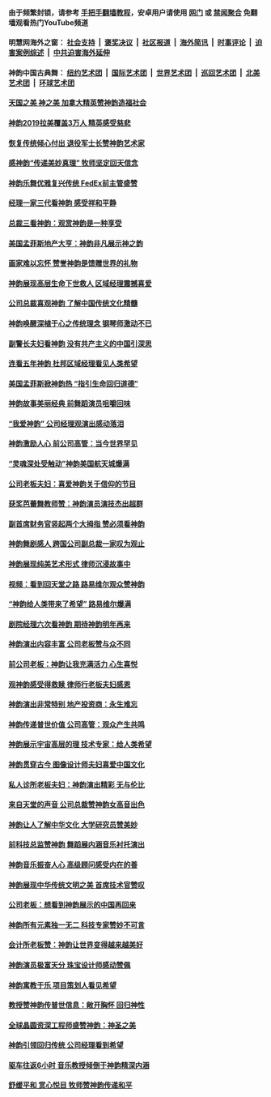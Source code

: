 #### 由于频繁封锁，请参考 [手把手翻墙教程](https://github.com/gfw-breaker/guides/wiki/)，安卓用户请使用 [网门](https://github.com/gfw-breaker/bn-android/blob/master/ogate.md?t=05270335) 或 [禁闻聚合](https://github.com/gfw-breaker/bn-android) 免翻墙观看热门YouTube频道 

#### 明慧网海外之窗：&nbsp;[社会支持](140.md?t=05270335) &nbsp;|&nbsp; [褒奖决议](282.md?t=05270335) &nbsp;|&nbsp; [社区报道](91.md?t=05270335) &nbsp;|&nbsp; [海外简讯](245.md?t=05270335) &nbsp;|&nbsp; [时事评论](251.md?t=05270335) &nbsp;|&nbsp; [迫害案例综述](328.md?t=05270335) &nbsp;|&nbsp; [中共迫害海外延伸](236.md?t=05270335) 

#### 神韵中国古典舞：&nbsp;[纽约艺术团](nf4778.md?t=05270335) &nbsp;|&nbsp; [国际艺术团](nf4780.md?t=05270335) &nbsp;|&nbsp; [世界艺术团](nf5951.md?t=05270335) &nbsp;|&nbsp; [巡回艺术团](nf4779.md?t=05270335) &nbsp;|&nbsp; [北美艺术团](nf1148019.md?t=05270335) &nbsp;|&nbsp; [环球艺术团](nf1299941.md?t=05270335)  

#### [天国之美 神之美 加拿大精英赞神韵造福社会](../pages/nf4779/n11278604.md?t=05270335) 

#### [神韵2019拉美覆盖3万人 精英感受慈悲](../pages/nf4779/n11252902.md?t=05270335) 

#### [恢复传统倾心付出 退役军士长赞神韵艺术家](../pages/nf4779/n11252949.md?t=05270335) 

#### [感神韵“传递美妙真理” 牧师坚定回天信念](../pages/nf4779/n11252971.md?t=05270335) 

#### [神韵乐舞优雅复兴传统 FedEx前主管盛赞](../pages/nf4779/n11252837.md?t=05270335) 

#### [经理一家三代看神韵 感受祥和平静](../pages/nf4779/n11252817.md?t=05270335) 

#### [总裁三看神韵：观赏神韵是一种享受](../pages/nf4779/n11252735.md?t=05270335) 

#### [美国孟菲斯地产大亨：神韵非凡展示神之韵](../pages/nf4779/n11251654.md?t=05270335) 

#### [画家难以忘怀 赞誉神韵是馈赠世界的礼物](../pages/nf4779/n11251992.md?t=05270335) 

#### [神韵展现高层生命下世救人 区域经理震撼喜爱](../pages/nf4779/n11251524.md?t=05270335) 

#### [公司总裁喜观神韵 了解中国传统文化精髓](../pages/nf4779/n11251489.md?t=05270335) 

#### [神韵唤醒深植于心之传统理念 钢琴师激动不已](../pages/nf4779/n11249861.md?t=05270335) 

#### [副警长夫妇看神韵 没有共产主义的中国引深思](../pages/nf4779/n11249856.md?t=05270335) 

#### [连看五年神韵 杜邦区域经理看见人类希望](../pages/nf4779/n11249851.md?t=05270335) 

#### [美国孟菲斯掀神韵热 “指引生命回归道德”](../pages/nf4779/n11249808.md?t=05270335) 

#### [神韵故事美丽经典 前舞蹈演员咀嚼回味](../pages/nf4779/n11249710.md?t=05270335) 

#### [“我爱神韵” 公司经理观演出感动落泪](../pages/nf4779/n11249694.md?t=05270335) 

#### [神韵激励人心  前公司高管：当今世界罕见](../pages/nf4779/n11245447.md?t=05270335) 

#### [“灵魂深处受触动”神韵美国航天城爆满](../pages/nf4779/n11245301.md?t=05270335) 

#### [公司老板夫妇：喜爱神韵关于信仰的节目](../pages/nf4779/n11244824.md?t=05270335) 

#### [获奖芭蕾舞教师赞：神韵演员演技杰出超群](../pages/nf4779/n11244794.md?t=05270335) 

#### [副首席财务官竖起两个大拇指 赞必须看神韵](../pages/nf4779/n11244515.md?t=05270335) 

#### [神韵舞剧感人 跨国公司副总裁一家叹为观止](../pages/nf4779/n11244462.md?t=05270335) 

#### [神韵展现纯美艺术形式 律师沉浸故事中](../pages/nf4779/n11244178.md?t=05270335) 

#### [视频：看到回天堂之路 路易维尔观众赞神韵](../pages/nf4779/n11238386.md?t=05270335) 

#### [“神韵给人类带来了希望” 路易维尔爆满](../pages/nf4779/n11229136.md?t=05270335) 

#### [剧院经理六次看神韵 期待神韵明年再来](../pages/nf4779/n11229084.md?t=05270335) 

#### [神韵演出内容丰富 公司老板赞与众不同](../pages/nf4779/n11228988.md?t=05270335) 

#### [前公司老板：神韵让我充满活力 心生喜悦](../pages/nf4779/n11228473.md?t=05270335) 

#### [观神韵感受得救赎 律师行老板夫妇感恩](../pages/nf4779/n11228698.md?t=05270335) 

#### [神韵演出非常特别 地产投资商：永生难忘](../pages/nf4779/n11228640.md?t=05270335) 

#### [神韵传递普世价值 公司高管：观众产生共鸣](../pages/nf4779/n11228714.md?t=05270335) 

#### [神韵展示宇宙高层的理 技术专家：给人类希望](../pages/nf4779/n11228419.md?t=05270335) 

#### [神韵贯穿古今 图像设计师夫妇喜爱中国文化](../pages/nf4779/n11228216.md?t=05270335) 

#### [私人诊所老板夫妇：神韵演出精彩 无与伦比](../pages/nf4779/n11228146.md?t=05270335) 

#### [来自天堂的声音 公司总裁赞神韵女高音出色](../pages/nf4779/n11224155.md?t=05270335) 

#### [神韵让人了解中华文化 大学研究员赞美妙](../pages/nf4779/n11224068.md?t=05270335) 

#### [前科技总监赞神韵 舞蹈展内涵音乐衬托演出](../pages/nf4779/n11223799.md?t=05270335) 

#### [神韵音乐振奋人心 高级顾问感受内在的善](../pages/nf4779/n11223768.md?t=05270335) 

#### [神韵展现中华传统文明之美 首席技术官赞叹](../pages/nf4779/n11223769.md?t=05270335) 

#### [公司老板：想看到神韵展示的中国再回来](../pages/nf4779/n11223422.md?t=05270335) 

#### [神韵所有元素独一无二 科技专家赞妙不可言](../pages/nf4779/n11223681.md?t=05270335) 

#### [会计所老板赞：神韵让世界变得越来越美好](../pages/nf4779/n11223557.md?t=05270335) 

#### [神韵演员极富天分 珠宝设计师感动赞佩](../pages/nf4779/n11223402.md?t=05270335) 

#### [神韵寓教于乐 项目策划人看见希望](../pages/nf4779/n11221822.md?t=05270335) 

#### [教授赞神韵传普世信息：敞开胸怀 回归神性](../pages/nf4779/n11221697.md?t=05270335) 

#### [全球晶圆资深工程师盛赞神韵：神圣之美](../pages/nf4779/n11221507.md?t=05270335) 

#### [神韵引领回归传统 公司经理看到希望](../pages/nf4779/n11221383.md?t=05270335) 

#### [驱车往返6小时 音乐教授倾倒于神韵精深内涵](../pages/nf4779/n11221376.md?t=05270335) 

#### [舒缓平和 赏心悦目 牧师赞神韵传递和平](../pages/nf4779/n11220817.md?t=05270335) 


